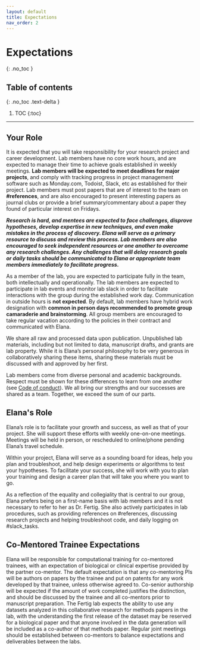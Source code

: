 ```yaml
---
layout: default
title: Expectations
nav_order: 2
---
```


# Expectations
{: .no_toc }

## Table of contents
{: .no_toc .text-delta }

1. TOC
{:toc}

---


## Your Role

It is expected that you will take responsibility for your research project and career development. Lab members have no core work hours, and are expected to manage their time to achieve goals established in weekly meetings. <strong>Lab members will be expected to meet deadlines for major projects</strong>, and comply with tracking progress in project management software such as Monday.com, Todoist, Slack, etc as established for their project. Lab members must post papers that are of interest to the team on <strong>#references</strong>, and are also encouraged to present interesting papers as journal clubs or provide a brief summary/commentary about a paper they found of particular interest on Fridays. 

<em><strong>Research is hard, and mentees are expected to face challenges, disprove hypotheses, develop expertise in new techniques, and even make mistakes in the process of discovery. Elana will serve as a primary resource to discuss and review this process. Lab members are also encouraged to seek independent resources or one another to overcome any research challenges. Any challenges that will delay research goals or daily tasks should be communicated to Elana or appropriate team members immediately to facilitate progress.</strong></em> 

As a member of the lab, you are expected to participate fully in the team, both intellectually and operationally. The lab members are expected to participate in lab events and monitor lab slack in order to facilitate interactions with the group during the established work day. Communication in outside hours is <strong>not expected</strong>. By default, lab members have hybrid work designation with <strong>common in person days recommended to promote group camaraderie and brainstorming</strong>. All group members are encouraged to take regular vacation according to the policies in their contract and communicated with Elana.

We share all raw and processed data upon publication. Unpublished lab materials, including but not limited to data, manuscript drafts, and grants are lab property. While it is Elana’s personal philosophy to be very generous in collaboratively sharing these items, sharing these materials must be discussed with and approved by her first.

Lab members come from diverse personal and academic backgrounds. Respect must be shown for these differences to learn from one another (see [Code of conduct](/onboarding/docs/codeofconduct.html)). We all bring our strengths and our successes are shared as a team. Together, we exceed the sum of our parts. 

## Elana's Role

Elana’s role is to facilitate your growth and success, as well as that of your project. She will support these efforts with weekly one-on-one meetings. Meetings will be held in person, or rescheduled to online/phone pending Elana’s travel schedule.  

Within your project, Elana will serve as a sounding board for ideas, help you plan and troubleshoot, and help design experiments or algorithms to test your hypotheses. To facilitate your success, she will work with you to plan your training and design a career plan that will take you where you want to go.

As a reflection of the equality and collegiality that is central to our group, Elana prefers being on a first-name basis with lab members and it is not necessary to refer to her as Dr. Fertig. She also actively participates in lab procedures, such as providing references on #references, discussing research projects and helping troubleshoot code, and daily logging on #slack_tasks.

## Co-Mentored Trainee Expectations

Elana will be responsible for computational training for co-mentored trainees, with an expectation of biological or clinical expertise provided by the partner co-mentor. The default expectation is that any co-mentoring PIs will be authors on papers by the trainee and put on patents for any work developed by that trainee, unless otherwise agreed to. Co-senior authorship will be expected if the amount of work completed justifies the distinction, and should be discussed by the trainee and all co-mentors prior to manuscript preparation. The Fertig lab expects the ability to use any datasets analyzed in this collaborative research for methods papers in the lab, with the understanding the first release of the dataset may be reserved for a biological paper and that anyone involved in the data generation will be included as a co-author of that methods paper. Regular joint meetings should be established between co-mentors to balance expectations and deliverables between the labs.

<!-- just_the_docs:
  # Define which collections are used in just-the-docs
  collections:
    # Reference the "tests" collection
    tests:
      # Give the collection a name
      name: Tests
      # Exclude the collection from the navigation
      # Supports true or false (default)
      # nav_exclude: true
      # Fold the collection in the navigation
      # Supports true or false (default)
      # nav_fold: true  # note: this option is new in v0.4
      # Exclude the collection from the search
      # Supports true or false (default)
      # search_exclude: true -->
